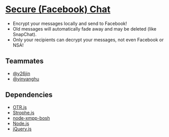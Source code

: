# [Secure (Facebook) Chat](http://secure-chat.herokuapp.com)

* Encrypt your messages locally and send to Facebook!
* Old messages will automatically fade away and may be deleted (like SnapChat).
* Only your recipients can decrypt your messages, not even Facebook or NSA!

## Teammates
* [@y26jin](https://github.com/y26jin)
* [@yinyanghu](https://github.com/yinyanghu)

## Dependencies
* [OTR.js](http://arlolra.github.io/otr/)
* [Strophe.js](http://strophe.im/strophejs/)
* [node-xmpp-bosh](https://github.com/dhruvbird/node-xmpp-bosh)
* [Node.js](http://nodejs.org/)
* [jQuery.js](http://jquery.com/)
